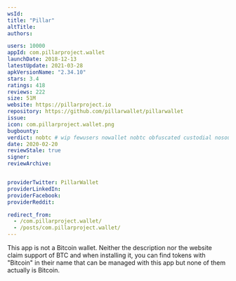 ```yaml
---
wsId: 
title: "Pillar"
altTitle: 
authors:

users: 10000
appId: com.pillarproject.wallet
launchDate: 2018-12-13
latestUpdate: 2021-03-28
apkVersionName: "2.34.10"
stars: 3.4
ratings: 418
reviews: 222
size: 51M
website: https://pillarproject.io
repository: https://github.com/pillarwallet/pillarwallet
issue: 
icon: com.pillarproject.wallet.png
bugbounty: 
verdict: nobtc # wip fewusers nowallet nobtc obfuscated custodial nosource nonverifiable reproducible bounty defunct
date: 2020-02-20
reviewStale: true
signer: 
reviewArchive:


providerTwitter: PillarWallet
providerLinkedIn: 
providerFacebook: 
providerReddit: 

redirect_from:
  - /com.pillarproject.wallet/
  - /posts/com.pillarproject.wallet/
---
```



This app is not a Bitcoin wallet. Neither the description nor the website claim
support of BTC and when installing it, you can find tokens with "Bitcoin" in
their name that can be managed with this app but none of them actually is Bitcoin.
